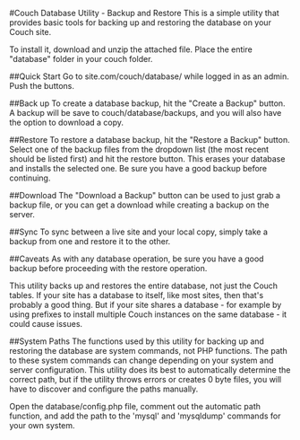 #Couch Database Utility - Backup and Restore
This is a simple utility that provides basic tools for backing up and restoring the database on your Couch site.

To install it, download and unzip the attached file. Place the entire "database" folder in your couch folder.

##Quick Start
Go to site.com/couch/database/ while logged in as an admin. Push the buttons.

##Back up
To create a database backup, hit the "Create a Backup" button. A backup will be save to couch/database/backups, and you will also have the option to download a copy.

##Restore
To restore a database backup, hit the "Restore a Backup" button. Select one of the backup files from the dropdown list (the most recent should be listed first) and hit the restore button. This erases your database and installs the selected one. Be sure you have a good backup before continuing.

##Download
The "Download a Backup" button can be used to just grab a backup file, or you can get a download while creating a backup on the server.

##Sync
To sync between a live site and your local copy, simply take a backup from one and restore it to the other.

##Caveats
As with any database operation, be sure you have a good backup before proceeding with the restore operation.

This utility backs up and restores the entire database, not just the Couch tables. If your site has a database to itself, like most sites, then that's probably a good thing. But if your site shares a database - for example by using prefixes to install multiple Couch instances on the same database - it could cause issues.

##System Paths
The functions used by this utility for backing up and restoring the database are system commands, not PHP functions. The path to these system commands can change depending on your system and server configuration. This utility does its best to automatically determine the correct path, but if the utility throws errors or creates 0 byte files, you will have to discover and configure the paths manually.

Open the database/config.php file, comment out the automatic path function, and add the path to the 'mysql' and 'mysqldump' commands for your own system.